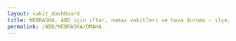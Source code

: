 ```yaml
---
layout: vakit_dashboard
title: NEBRASKA, ABD için iftar, namaz vakitleri ve hava durumu - ilçe/eyalet seç
permalink: /ABD/NEBRASKA/OMAHA
---
```


<script type="text/javascript">
  var GLOBAL_COUNTRY = 'ABD';
  var GLOBAL_CITY = 'NEBRASKA';
  var GLOBAL_STATE = 'OMAHA';
  var lat = 72;
  var lon = 21;
</script>
